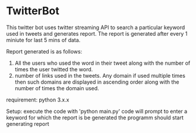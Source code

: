 # TwitterBot
This twitter bot uses twitter streaming API to search a particular keyword used in tweets and generates report. The report is generated after every 1 miniute for last 5 mins of data.

Report generated is as follows:
1) All the users who used the word in their tweet along with the number of times the user twitted the word.
2) number of links used in the tweets. Any domain if used multiple times then such domains are displayed in ascending order along with the number of times the domain used.

requirement:
python 3.x.x


Setup:
execute the code with 'python main.py'
code will prompt to enter a keyword for which the report is be generated
the programm should start generating report 
